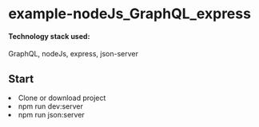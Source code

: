 # example-nodeJs_GraphQL_express
#### Technology stack used:
GraphQL, nodeJs, express, json-server

## Start
<li> Clone or download project
<li> npm run dev:server
<li> npm run json:server
